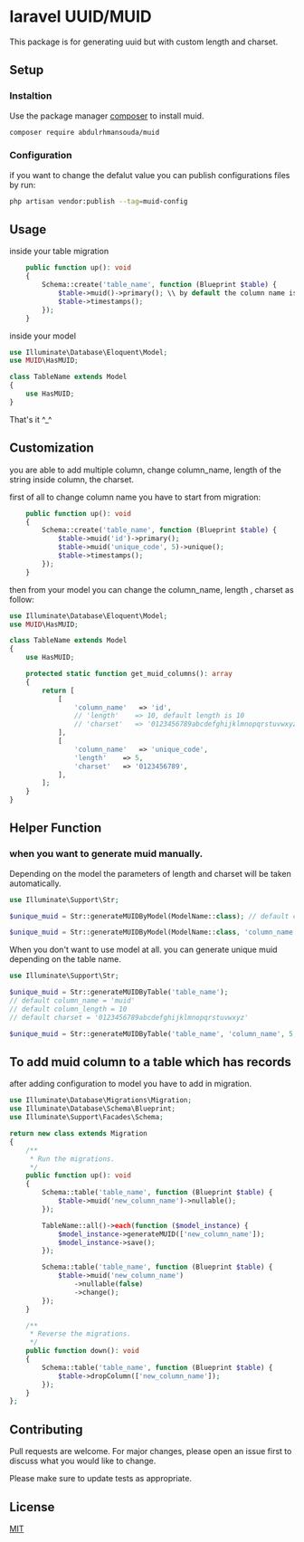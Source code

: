 # laravel UUID/MUID

This package is for generating uuid but with custom length and charset.

## Setup
### Instaltion

Use the package manager [composer](https://getcomposer.org/) to install muid.

```bash
composer require abdulrhmansouda/muid
```

### Configuration
if you want to change the defalut value you can publish configurations files by run:
```bash
php artisan vendor:publish --tag=muid-config
```

## Usage

inside your table migration
```php
    public function up(): void
    {
        Schema::create('table_name', function (Blueprint $table) {
            $table->muid()->primary(); \\ by default the column name is "muid"
            $table->timestamps();
        });
    }
```

inside your model
```php
use Illuminate\Database\Eloquent\Model;
use MUID\HasMUID;

class TableName extends Model
{
    use HasMUID;
}
```

That's it ^_^

## Customization

you are able to add multiple column, change column_name, length of the string inside column, the charset.

first of all to change column name you have to start from migration:

```php
    public function up(): void
    {
        Schema::create('table_name', function (Blueprint $table) {
            $table->muid('id')->primary();
            $table->muid('unique_code', 5)->unique();
            $table->timestamps();
        });
    }
```
then from your model you can change the column_name, length , charset as follow:

```php
use Illuminate\Database\Eloquent\Model;
use MUID\HasMUID;

class TableName extends Model
{
    use HasMUID;

    protected static function get_muid_columns(): array
    {
        return [
            [
                'column_name'   => 'id',
                // 'length'    => 10, default length is 10
                // 'charset'   => '0123456789abcdefghijklmnopqrstuvwxyz', default chareset
            ],
            [
                'column_name'   => 'unique_code',
                'length'    => 5,
                'charset'   => '0123456789',
            ],
        ];
    }
}
```
## Helper Function
### when you want to generate muid manually.

Depending on the model the parameters of length and charset will be taken automatically.
```php
use Illuminate\Support\Str;

$unique_muid = Str::generateMUIDByModel(ModelName::class); // default column name is muid.

$unique_muid = Str::generateMUIDByModel(ModelName::class, 'column_name');
```

When you don't want to use model at all. you can generate unique muid depending on the table name.

```php
use Illuminate\Support\Str;

$unique_muid = Str::generateMUIDByTable('table_name');
// default column_name = 'muid'
// default column_length = 10
// default charset = '0123456789abcdefghijklmnopqrstuvwxyz'

$unique_muid = Str::generateMUIDByTable('table_name', 'column_name', 5, '0123456789');
```

## To add muid column to a table which has records
after adding configuration to model you have to add in migration.

```php
use Illuminate\Database\Migrations\Migration;
use Illuminate\Database\Schema\Blueprint;
use Illuminate\Support\Facades\Schema;

return new class extends Migration
{
    /**
     * Run the migrations.
     */
    public function up(): void
    {
        Schema::table('table_name', function (Blueprint $table) {
            $table->muid('new_column_name')->nullable();
        });

        TableName::all()->each(function ($model_instance) {
            $model_instance->generateMUID(['new_column_name']);
            $model_instance->save();
        });

        Schema::table('table_name', function (Blueprint $table) {
            $table->muid('new_column_name')
                ->nullable(false)
                ->change();
        });
    }

    /**
     * Reverse the migrations.
     */
    public function down(): void
    {
        Schema::table('table_name', function (Blueprint $table) {
            $table->dropColumn(['new_column_name']);
        });
    }
};
```

## Contributing

Pull requests are welcome. For major changes, please open an issue first
to discuss what you would like to change.

Please make sure to update tests as appropriate.

## License

[MIT](https://choosealicense.com/licenses/mit/)